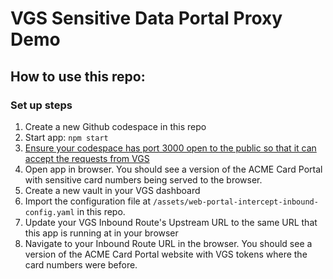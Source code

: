 # VGS Sensitive Data Portal Proxy Demo

## How to use this repo:
### Set up steps
1. Create a new Github codespace in this repo
1. Start app: `npm start`
1. [Ensure your codespace has port 3000 open to the public so that it can accept the requests from VGS](https://docs.github.com/en/codespaces/developing-in-codespaces/forwarding-ports-in-your-codespace#sharing-a-port)
1. Open app in browser. You should see a version of the ACME Card Portal with sensitive card numbers being served to the browser.
1. Create a new vault in your VGS dashboard
1. Import the configuration file at `/assets/web-portal-intercept-inbound-config.yaml` in this repo.
1. Update your VGS Inbound Route's Upstream URL to the same URL that this app is running at in your browser
1. Navigate to your Inbound Route URL in the browser. You should see a version of the ACME Card Portal website with VGS tokens where the card numbers were before.
